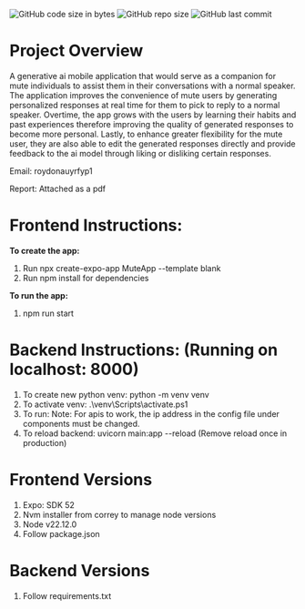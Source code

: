 ![GitHub code size in bytes](https://img.shields.io/github/languages/code-size/roydonauyr/FYP_Final)
![GitHub repo size](https://img.shields.io/github/repo-size/roydonauyr/FYP_Final)
![GitHub last commit](https://img.shields.io/github/last-commit/roydonauyr/FYP_Final)

# Project Overview
A generative ai mobile application that would serve as a companion for mute individuals to assist them in their conversations with a normal speaker. The application improves the convenience of mute users by generating personalized responses at real time for them to pick to reply to a normal speaker. Overtime, the app grows with the users by learning their habits and past experiences therefore improving the quality of generated responses to become more personal. Lastly, to enhance greater flexibility for the mute user, they are also able to edit the generated responses directly and provide feedback to the ai model through liking or disliking certain responses.

Email: roydonauyrfyp1

Report: Attached as a pdf

# Frontend Instructions:
**To create the app:**
1. Run npx create-expo-app MuteApp --template blank
2. Run npm install for dependencies

**To run the app:**
1. npm run start


# Backend Instructions: (Running on localhost: 8000)
1. To create new python venv: python -m venv venv
2. To activate venv: .\venv\Scripts\activate.ps1
3. To run: Note: For apis to work, the ip address in the config file under components must be changed.
4. To reload backend: uvicorn main:app --reload (Remove reload once in production)

# Frontend Versions
1. Expo: SDK 52
2. Nvm installer from correy to manage node versions
3. Node v22.12.0
4. Follow package.json


# Backend Versions
1. Follow requirements.txt

